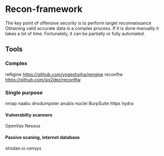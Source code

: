 # Recon-framework
The key point of offensive security is to perform target reconnaissance
Obtaining valid accurate data is a complex process. If it is done manually it takes a lot of time. Fortunately, it can be partially or fully automated.

## Tools
### Complex
reNgine https://github.com/yogeshojha/rengine
reconftw https://github.com/six2dez/reconftw

### Single purpose
nmap
naabu
dnsdumpster
anubis
nuclei
BurpSuite
httpx
hydra
#### Vulnerabilty scanners
OpenVas
Nessus
#### Passive scaning, internet database
shodan.io
censys



